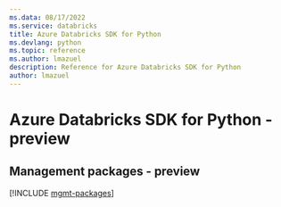```yaml
---
ms.data: 08/17/2022
ms.service: databricks
title: Azure Databricks SDK for Python
ms.devlang: python
ms.topic: reference
ms.author: lmazuel
description: Reference for Azure Databricks SDK for Python
author: lmazuel
---
```

# Azure Databricks SDK for Python - preview

## Management packages - preview
[!INCLUDE [mgmt-packages](databricks-mgmt-index.md)]